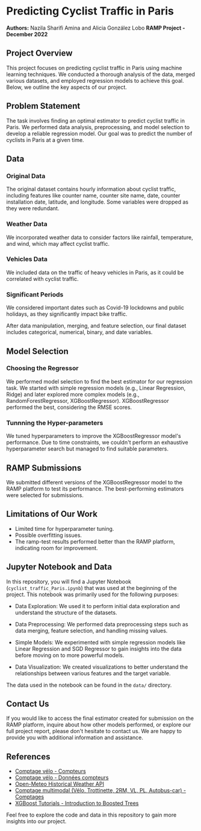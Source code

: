 # Predicting Cyclist Traffic in Paris

**Authors:** Nazila Sharifi Amina and Alicia González Lobo
**RAMP Project - December 2022**

## Project Overview

This project focuses on predicting cyclist traffic in Paris using machine learning techniques. We conducted a thorough analysis of the data, merged various datasets, and employed regression models to achieve this goal. Below, we outline the key aspects of our project.

## Problem Statement

The task involves finding an optimal estimator to predict cyclist traffic in Paris. We performed data analysis, preprocessing, and model selection to develop a reliable regression model. Our goal was to predict the number of cyclists in Paris at a given time.

## Data

### Original Data
The original dataset contains hourly information about cyclist traffic, including features like counter name, counter site name, date, counter installation date, latitude, and longitude. Some variables were dropped as they were redundant.

### Weather Data
We incorporated weather data to consider factors like rainfall, temperature, and wind, which may affect cyclist traffic.

### Vehicles Data
We included data on the traffic of heavy vehicles in Paris, as it could be correlated with cyclist traffic.

### Significant Periods
We considered important dates such as Covid-19 lockdowns and public holidays, as they significantly impact bike traffic.

After data manipulation, merging, and feature selection, our final dataset includes categorical, numerical, binary, and date variables.

## Model Selection

### Choosing the Regressor
We performed model selection to find the best estimator for our regression task. We started with simple regression models (e.g., Linear Regression, Ridge) and later explored more complex models (e.g., RandomForestRegressor, XGBoostRegressor). XGBoostRegressor performed the best, considering the RMSE scores.

### Tunnning the Hyper-parameters
We tuned hyperparameters to improve the XGBoostRegressor model's performance. Due to time constraints, we couldn't perform an exhaustive hyperparameter search but managed to find suitable parameters.

## RAMP Submissions

We submitted different versions of the XGBoostRegressor model to the RAMP platform to test its performance. The best-performing estimators were selected for submissions.

## Limitations of Our Work

- Limited time for hyperparameter tuning.
- Possible overfitting issues.
- The ramp-test results performed better than the RAMP platform, indicating room for improvement.

## Jupyter Notebook and Data

In this repository, you will find a Jupyter Notebook (`cyclist_traffic_Paris.ipynb`) that was used at the beginning of the project. This notebook was primarily used for the following purposes:

- Data Exploration: We used it to perform initial data exploration and understand the structure of the datasets.

- Data Preprocessing: We performed data preprocessing steps such as data merging, feature selection, and handling missing values.

- Simple Models: We experimented with simple regression models like Linear Regression and SGD Regressor to gain insights into the data before moving on to more powerful models.

- Data Visualization: We created visualizations to better understand the relationships between various features and the target variable.

The data used in the notebook can be found in the `data/` directory.

## Contact Us

If you would like to access the final estimator created for submission on the RAMP platform, inquire about how other models performed, or explore our full project report, please don't hesitate to contact us. We are happy to provide you with additional information and assistance.


## References

- [Comptage vélo - Compteurs](https://www.paris.fr/equipements/comptage-velo-compteurs-1804)
- [Comptage vélo - Données compteurs](https://www.paris.fr/equipements/comptage-velo-compteurs-1804)
- [Open-Meteo Historical Weather API](https://open-meteo.com/)
- [Comptage multimodal (Vélo, Trottinette, 2RM, VL, PL, Autobus-car) - Comptages](https://www.paris.fr/equipements/comptage-multimodal-velo-trottinette-2rm-vl-pl-autobus-car-comptages-19525)
- [XGBoost Tutorials - Introduction to Boosted Trees](https://xgboost.ai/)

Feel free to explore the code and data in this repository to gain more insights into our project.
